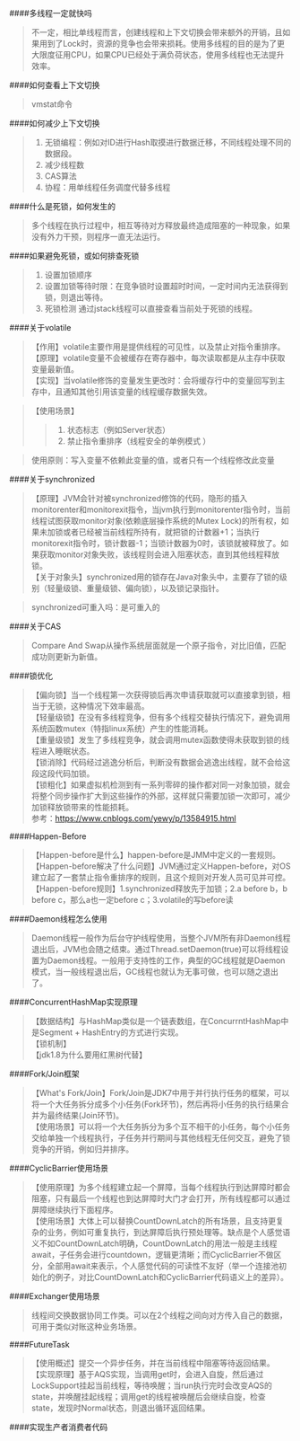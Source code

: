 ####多线程一定就快吗
> 不一定，相比单线程而言，创建线程和上下文切换会带来额外的开销，且如果用到了Lock时，资源的竞争也会带来损耗。使用多线程的目的是为了更大限度征用CPU，如果CPU已经处于满负荷状态，使用多线程也无法提升效率。

####如何查看上下文切换
> vmstat命令

####如何减少上下文切换
> 1. 无锁编程：例如对ID进行Hash取摸进行数据迁移，不同线程处理不同的数据段。
> 2. 减少线程数
> 3. CAS算法
> 4. 协程：用单线程任务调度代替多线程

####什么是死锁，如何发生的
> 多个线程在执行过程中，相互等待对方释放最终造成阻塞的一种现象，如果没有外力干预，则程序一直无法运行。

####如果避免死锁，或如何排查死锁
> 1. 设置加锁顺序
> 2. 设置加锁等待时限：在竞争锁时设置超时时间，一定时间内无法获得到锁，则退出等待。
> 3. 死锁检测
> 通过jstack线程可以直接查看当前处于死锁的线程。

####关于volatile
> 【作用】volatile主要作用是提供线程的可见性，以及禁止对指令重排序。  
> 【原理】volatile变量不会被缓存在寄存器中，每次读取都是从主存中获取变量最新值。  
> 【实现】当volatile修饰的变量发生更改时：会将缓存行中的变量回写到主存中，且通知其他引用该变量的线程缓存数据失效。

> 【使用场景】
>> 1. 状态标志（例如Server状态）
>> 2. 禁止指令重排序（线程安全的单例模式 ）

> 使用原则：写入变量不依赖此变量的值，或者只有一个线程修改此变量

####关于synchronized
> 【原理】JVM会针对被synchronized修饰的代码，隐形的插入monitorenter和monitorexit指令，当jvm执行到monitorenter指令时，当前线程试图获取monitor对象(依赖底层操作系统的Mutex Lock)的所有权，如果未加锁或者已经被当前线程所持有，就把锁的计数器+1；当执行monitorexit指令时，锁计数器-1；当锁计数器为0时，该锁就被释放了。如果获取monitor对象失败，该线程则会进入阻塞状态，直到其他线程释放锁。  
> 【关于对象头】synchronized用的锁存在Java对象头中，主要存了锁的级别（轻量级锁、重量级锁、偏向锁），以及锁记录指针。

> synchronized可重入吗：是可重入的

####关于CAS
> Compare And Swap从操作系统层面就是一个原子指令，对比旧值，匹配成功则更新为新值。

####锁优化
> 【偏向锁】当一个线程第一次获得锁后再次申请获取就可以直接拿到锁，相当于无锁，这种情况下效率最高。  
> 【轻量级锁】在没有多线程竞争，但有多个线程交替执行情况下，避免调用系统函数mutex（特指linux系统）产生的性能消耗。  
> 【重量级锁】发生了多线程竞争，就会调用mutex函数使得未获取到锁的线程进入睡眠状态。  
> 【锁消除】代码经过逃逸分析后，判断没有数据会逃逸出线程，就不会给这段这段代码加锁。  
> 【锁粗化】如果虚拟机检测到有一系列零碎的操作都对同一对象加锁，就会将整个同步操作扩大到这些操作的外部，这样就只需要加锁一次即可，减少加锁释放锁带来的性能损耗。  
> 参考：https://www.cnblogs.com/yewy/p/13584915.html


####Happen-Before
> 【Happen-before是什么】happen-before是JMM中定义的一套规则。  
> 【Happen-before解决了什么问题】JVM通过定义Happen-before，对OS建立起了一套禁止指令重排序的规则，且这个规则对开发人员可见并可控。  
> 【Happen-before规则】1.synchronized释放先于加锁；2.a before b，b before c，那么a也一定before c；3.volatile的写before读

####Daemon线程怎么使用
> Daemon线程一般作为后台守护线程使用，当整个JVM所有非Daemon线程退出后，JVM也会随之结束。通过Thread.setDaemon(true)可以将线程设置为Daemon线程。一般用于支持性的工作，典型的GC线程就是Daemon模式，当一般线程退出后，GC线程也就认为无事可做，也可以随之退出了。

####ConcurrentHashMap实现原理
>【数据结构】与HashMap类似是一个链表数组，在ConcurrntHashMap中是Segment + HashEntry的方式进行实现。   
>【锁机制】  
>【jdk1.8为什么要用红黑树代替】

####Fork/Join框架
> 【What's Fork/Join】Fork/Join是JDK7中用于并行执行任务的框架，可以将一个大任务拆分成多个小任务(Fork环节)，然后再将小任务的执行结果合并为最终结果(Join环节)。   
> 【使用场景】可以将一个大任务拆分为多个互不相干的小任务，每个小任务交给单独一个线程执行，子任务并行期间与其他线程无任何交互，避免了锁竞争的开销，例如归并排序。

####CyclicBarrier使用场景
>【使用原理】为多个线程建立起一个屏障，当每个线程执行到达屏障时都会阻塞，只有最后一个线程也到达屏障时大门才会打开，所有线程都可以通过屏障继续执行下面程序。  
>【使用场景】大体上可以替换CountDownLatch的所有场景，且支持更复杂的业务，例如可重复执行，到达屏障后执行预处理等。缺点是个人感觉语义不如CountDownLatch明确，CountDownLatch的用法一般是主线程await，子任务会进行countdown，逻辑更清晰；而CyclicBarrier不做区分，全部用await来表示，个人感觉代码的可读性不友好（举一个连接池初始化的例子，对比CountDownLatch和CyclicBarrier代码语义上的差异）。

####Exchanger使用场景
> 线程间交换数据协同工作类。可以在2个线程之间向对方传入自己的数据，可用于类似对账这种业务场景。

####FutureTask
>【使用概述】提交一个异步任务，并在当前线程中阻塞等待返回结果。
>【实现原理】基于AQS实现，当调用get时，会进入自旋，然后通过LockSupport挂起当前线程，等待唤醒；当run执行完时会改变AQS的state，并唤醒挂起线程；调用get的线程被唤醒后会继续自旋，检查state，发现时Normal状态，则退出循环返回结果。

####实现生产者消费者代码
> 




